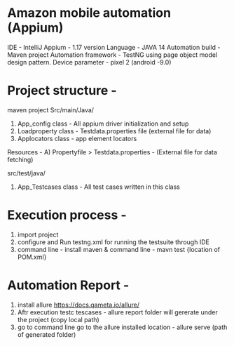 # Amazon mobile automation (Appium) 

IDE - IntelliJ 
Appium - 1.17 version 
Language - JAVA 14 
Automation build - Maven project
Automation framework - TestNG using page object model design pattern.
Device parameter - pixel 2 (android -9.0)


# Project structure - 
maven project 
Src/main/Java/ 
1) App_config class - All appium driver initialization and setup 
2) Loadproperty class - Testdata.properties file (external file for data)
3) Applocators class - app element locators 

Resources - 
A) Propertyfile > Testdata.properties - (External file for data fetching) 

src/test/java/ 
1) App_Testcases class - All test cases written in this class

# Execution process - 
1) import project 
2) configure and Run testng.xml for running the testsuite through IDE
3) command line - install maven & command line - mavn test {location of POM.xml} 

# Automation Report - 
1) install allure https://docs.qameta.io/allure/ 
2) Aftr execution testc tescases - allure report folder will gererate under the project (copy local path)
3) go to command line go to the allure installed location - allure serve (path of generated folder) 


